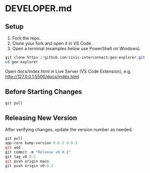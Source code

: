 # DEVELOPER.md


## Setup

1. Fork the repo.
2. Clone your fork and open it in VS Code.
3. Open a terminal (examples below use PowerShell on Windows).

```powershell
git clone https://github.com/civic-interconnect/geo-explorer.git
cd geo-explorer
```

Open docs/index.html in Live Server (VS Code Extension), e.g. <http://127.0.0.1:5500/docs/index.html>

## Before Starting Changes

```shell
git pull
```

## Releasing New Version

After verifying changes, update the version number as needed. 


```powershell
git pull
app-core bump-version 0.0.2 0.0.3
git add .
git commit -m "Release v0.0.2"
git tag v0.0.2
git push origin main
git push origin v0.0.2
```
